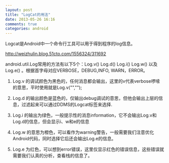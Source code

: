 ```yaml
---
layout: post
title: "LogCat的用法"
date: 2013-05-26 16:16
comments: true
categories: android
---
```

Logcat是Android中一个命令行工具可以用于得到程序的log信息。

<http://weizhulin.blog.51cto.com/1556324/311692>

android.util.Log常用的方法有以下5个：Log.v() Log.d() Log.i() Log.w() 以及 Log.e() 。根据首字母对应VERBOSE，DEBUG,INFO, WARN，ERROR。

<!-- more -->

1. Log.v 的调试颜色为黑色的，任何消息都会输出，这里的v代表verbose啰嗦的意思，平时使用就是Log.v("","");

2. Log.d 的输出颜色是蓝色的，仅输出debug调试的意思，但他会输出上层的信息，过滤起来可以通过DDMS的Logcat标签来选择.

3. Log.i 的输出为绿色，一般提示性的消息information，它不会输出Log.v和Log.d的信息，但会显示i、w和e的信息

4. Log.w 的意思为橙色，可以看作为warning警告，一般需要我们注意优化Android代码，同时选择它后还会输出Log.e的信息。

5. Log.e 为红色，可以想到error错误，这里仅显示红色的错误信息，这些错误就需要我们认真的分析，查看栈的信息了。





